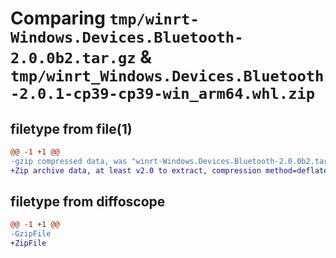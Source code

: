# Comparing `tmp/winrt-Windows.Devices.Bluetooth-2.0.0b2.tar.gz` & `tmp/winrt_Windows.Devices.Bluetooth-2.0.1-cp39-cp39-win_arm64.whl.zip`

## filetype from file(1)

```diff
@@ -1 +1 @@
-gzip compressed data, was "winrt-Windows.Devices.Bluetooth-2.0.0b2.tar", last modified: Sat Dec  2 18:21:00 2023, max compression
+Zip archive data, at least v2.0 to extract, compression method=deflate
```

## filetype from diffoscope

```diff
@@ -1 +1 @@
-GzipFile
+ZipFile
```

